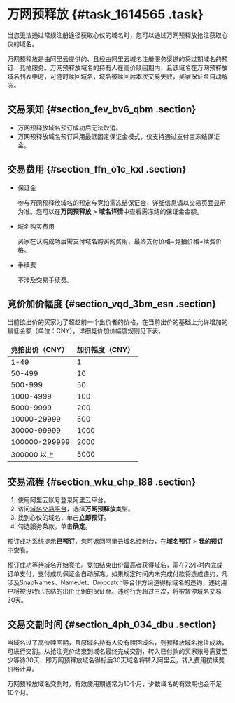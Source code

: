 # 万网预释放 {#task_1614565 .task}

当您无法通过常规注册途径获取心仪的域名时，您可以通过万网预释放抢注获取心仪的域名。

万网预释放是由阿里云提供的、且经由阿里云域名注册服务渠道的将过期域名的预订、竞拍服务。万网预释放域名的持有人在高价赎回期内、且该域名在万网预释放域名列表中时，可随时赎回域名，域名被赎回后本次交易失败，买家保证金自动解冻。

## 交易须知 {#section_fev_bv6_qbm .section}

-   万网预释放域名预订成功后无法取消。
-   万网预释放域名预订采用最低固定保证金模式，仅支持通过支付宝冻结保证金。

## 交易费用 {#section_ffn_o1c_kxl .section}

-   保证金

    参与万网预释放域名的预定与竞拍需冻结保证金，详细信息请以交易页面显示为准。您可以在**万网预释放** \> **域名详情**中查看需冻结的保证金金额。

-   域名购买费用

    买家在认购成功后需支付域名购买的费用，最终支付价格=竞拍价格+续费价格。

-   手续费

    不涉及交易手续费。


## 竞价加价幅度 {#section_vqd_3bm_esn .section}

当前欲出价的买家为了超越前一个出价者的价格，在当前出价的基础上允许增加的最低金额（单位：CNY）。详细竞价加价幅度规则见下表。

|竞拍出价（CNY）|加价幅度（CNY）|
|:--------|:--------|
|1-49|1|
|50-499|10|
|500-999|50|
|1000-4999|100|
|5000-9999|200|
|10000-29999|500|
|30000-99999|1000|
|100000-299999|2000|
|300000 以上|5000|

## 交易流程 {#section_wku_chp_l88 .section}

1.  使用阿里云账号登录阿里云平台。
2.  访问[域名交易平台](https://mi.aliyun.com/)，选择**万网预释放**类型。
3.  找到心仪的域名，单击**立即预订**。
4.  勾选服务条款，单击**确定**。

预订成功系统提示**已预订**，您可返回阿里云域名控制台，在**域名预订** \> **我的预订**中查看。

预订成功等待域名开始竞拍。竞拍结束出价最高者获得域名，需在72小时内完成订单支付，支付成功保证金自动解冻。如果规定时间内未完成付款将造成违约，凡涉及SnapNames、NameJet、Dropcatch等合作方渠道得标域名的违约，违约用户将被没收已冻结的出价比例的保证金。违约行为超过三次，将被暂停域名交易30天。

## 交易交割时间 {#section_4ph_034_dbu .section}

当域名过了高价赎回期，且原域名持有人没有赎回域名，则预释放域名抢注成功，可进行交割。从抢注竞价结束到域名最终完成交割，转入已付款的买家账号需要至少等待30天，即万网预释放域名得标后30天域名将转入阿里云，转入费用按续费价格计算。

万网预释放域名交割时，有效使用期通常为10个月，少数域名的有效期也会不足10个月。

